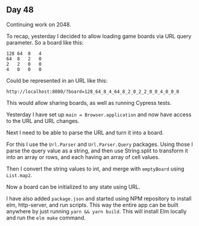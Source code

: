 ## Day 48

Continuing work on 2048.

To recap, yesterday I decided to allow loading game boards via URL query parameter. So a board like this:

```
128 64  8   4
64  8   2   0
2   2   0   0
4   0   0   0
```

Could be represented in an URL like this:

```
http://localhost:8080/?board=128_64_8_4_64_8_2_0_2_2_0_0_4_0_0_0
```

This would allow sharing boards, as well as running Cypress tests.

Yesterday I have set up `main = Browser.application` and now have access to the URL and URL changes.

Next I need to be able to parse the URL and turn it into a board.

For this I use the `Url.Parser` and `Url.Parser.Query` packages. Using those I parse the query value as a string, and then use String.split to transform it into an array or rows, and each having an array of cell values.

Then I convert the string values to int, and merge with `emptyBoard` using `List.map2`.

Now a board can be initialized to any state using URL.

I have also added `package.json` and started using NPM repository to install elm, http-server, and run scripts. This way the entire app can be built anywhere by just running `yarn && yarn build`. This will install Elm locally and run the `elm make` command.